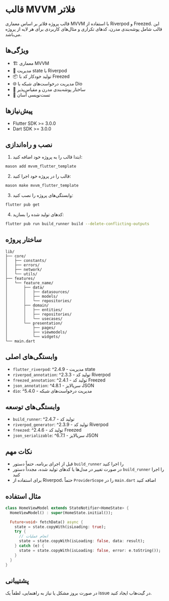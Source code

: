 # قالب MVVM فلاتر

قالب پروژه فلاتر بر اساس معماری MVVM با استفاده از Riverpod و Freezed. این قالب شامل پوشه‌بندی مدرن، کدهای تکراری و مثال‌های کاربردی برای هر لایه از پروژه می‌باشد.

## ویژگی‌ها

- 🏗️ معماری MVVM
- 🎯 مدیریت state با Riverpod
- 📦 تولید خودکار کد با Freezed
- 🌐 مدیریت درخواست‌های شبکه با Dio
- 📁 ساختار پوشه‌بندی مدرن و مقیاس‌پذیر
- 🧪 تست‌نویسی آسان

## پیش‌نیازها

- Flutter SDK >= 3.0.0
- Dart SDK >= 3.0.0

## نصب و راه‌اندازی

1. ابتدا قالب را به پروژه خود اضافه کنید:
```bash
mason add mvvm_flutter_template
```

2. قالب را در پروژه خود اجرا کنید:
```bash
mason make mvvm_flutter_template
```

3. وابستگی‌های پروژه را نصب کنید:
```bash
flutter pub get
```

4. کدهای تولید شده را بسازید:
```bash
flutter pub run build_runner build --delete-conflicting-outputs
```

## ساختار پروژه

```
lib/
├── core/
│   ├── constants/
│   ├── errors/
│   ├── network/
│   └── utils/
├── features/
│   └── feature_name/
│       ├── data/
│       │   ├── datasources/
│       │   ├── models/
│       │   └── repositories/
│       ├── domain/
│       │   ├── entities/
│       │   ├── repositories/
│       │   └── usecases/
│       └── presentation/
│           ├── pages/
│           ├── viewmodels/
│           └── widgets/
└── main.dart
```

## وابستگی‌های اصلی

- `flutter_riverpod`: ^2.4.9 - مدیریت state
- `riverpod_annotation`: ^2.3.3 - تولید کد Riverpod
- `freezed_annotation`: ^2.4.1 - تولید کد Freezed
- `json_annotation`: ^4.8.1 - سریالایز JSON
- `dio`: ^5.4.0 - مدیریت درخواست‌های شبکه

## وابستگی‌های توسعه

- `build_runner`: ^2.4.7 - تولید کد
- `riverpod_generator`: ^2.3.9 - تولید کد Riverpod
- `freezed`: ^2.4.6 - تولید کد Freezed
- `json_serializable`: ^6.7.1 - سریالایز JSON

## نکات مهم

- قبل از اجرای برنامه، حتماً دستور `build_runner` را اجرا کنید
- در صورت تغییر در مدل‌ها یا کدهای تولید شده، مجدداً دستور `build_runner` را اجرا کنید
- برای استفاده از Riverpod، حتماً `ProviderScope` را در `main.dart` اضافه کنید

## مثال استفاده

```dart
class HomeViewModel extends StateNotifier<HomeState> {
  HomeViewModel() : super(HomeState.initial());

  Future<void> fetchData() async {
    state = state.copyWith(isLoading: true);
    try {
      // انجام عملیات
      state = state.copyWith(isLoading: false, data: result);
    } catch (e) {
      state = state.copyWith(isLoading: false, error: e.toString());
    }
  }
}
```

## پشتیبانی

در صورت بروز مشکل یا نیاز به راهنمایی، لطفاً یک issue در گیت‌هاب ایجاد کنید. 
